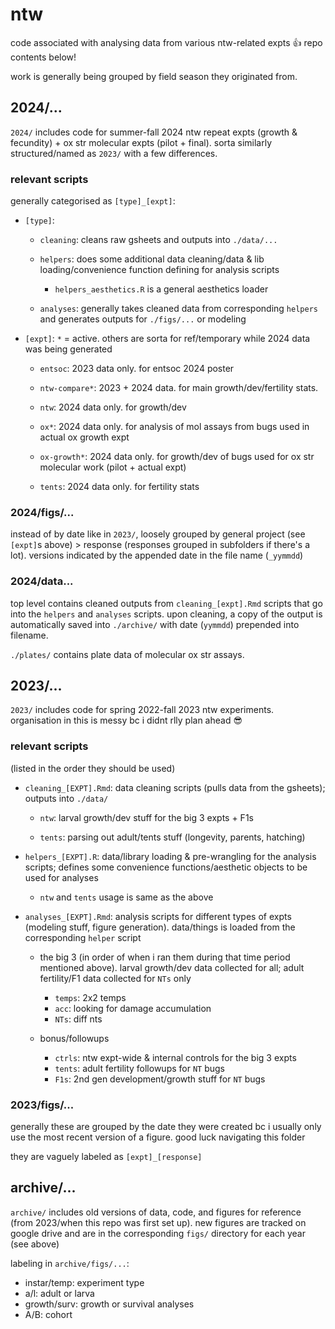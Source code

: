 # ntw

code associated with analysing data from various ntw-related expts 👍 repo contents below!

work is generally being grouped by field season they originated from.

## 2024/...

`2024/` includes code for summer-fall 2024 ntw repeat expts (growth & fecundity) + ox str molecular expts (pilot + final). sorta similarly structured/named as `2023/` with a few differences.

### relevant scripts

generally categorised as `[type]_[expt]`:

-   `[type]`:

    -   `cleaning`: cleans raw gsheets and outputs into `./data/...`

    -   `helpers`: does some additional data cleaning/data & lib loading/convenience function defining for analysis scripts

        -   `helpers_aesthetics.R` is a general aesthetics loader

    -   `analyses`: generally takes cleaned data from corresponding `helpers` and generates outputs for `./figs/...` or modeling

-   `[expt]`: `*` = active. others are sorta for ref/temporary while 2024 data was being generated

    -   `entsoc`: 2023 data only. for entsoc 2024 poster

    -   `ntw-compare*`: 2023 + 2024 data. for main growth/dev/fertility stats.

    -   `ntw`: 2024 data only. for growth/dev

    -   `ox*`: 2024 data only. for analysis of mol assays from bugs used in actual ox growth expt

    -   `ox-growth*`: 2024 data only. for growth/dev of bugs used for ox str molecular work (pilot + actual expt)

    -   `tents`: 2024 data only. for fertility stats

### 2024/figs/...

instead of by date like in `2023/`, loosely grouped by general project (see `[expt]`s above) \> response (responses grouped in subfolders if there's a lot). versions indicated by the appended date in the file name (`_yymmdd`)

### 2024/data...

top level contains cleaned outputs from `cleaning_[expt].Rmd` scripts that go into the `helpers` and `analyses` scripts. upon cleaning, a copy of the output is automatically saved into `./archive/` with date (`yymmdd`) prepended into filename.

`./plates/` contains plate data of molecular ox str assays.

## 2023/...

`2023/` includes code for spring 2022-fall 2023 ntw experiments. organisation in this is messy bc i didnt rlly plan ahead 😎

### relevant scripts

(listed in the order they should be used)

-   `cleaning_[EXPT].Rmd`: data cleaning scripts (pulls data from the gsheets); outputs into `./data/`

    -   `ntw`: larval growth/dev stuff for the big 3 expts + F1s

    -   `tents`: parsing out adult/tents stuff (longevity, parents, hatching)

-   `helpers_[EXPT].R`: data/library loading & pre-wrangling for the analysis scripts; defines some convenience functions/aesthetic objects to be used for analyses

    -   `ntw` and `tents` usage is same as the above

-   `analyses_[EXPT].Rmd`: analysis scripts for different types of expts (modeling stuff, figure generation). data/things is loaded from the corresponding `helper` script

    -   the big 3 (in order of when i ran them during that time period mentioned above). larval growth/dev data collected for all; adult fertility/F1 data collected for `NTs` only

        -   `temps`: 2x2 temps
        -   `acc`: looking for damage accumulation
        -   `NTs`: diff nts

    -   bonus/followups

        -   `ctrls`: ntw expt-wide & internal controls for the big 3 expts
        -   `tents`: adult fertility followups for `NT` bugs
        -   `F1s`: 2nd gen development/growth stuff for `NT` bugs

### 2023/figs/...

generally these are grouped by the date they were created bc i usually only use the most recent version of a figure. good luck navigating this folder

they are vaguely labeled as `[expt]_[response]`

## archive/...

`archive/` includes old versions of data, code, and figures for reference (from 2023/when this repo was first set up). new figures are tracked on google drive and are in the corresponding `figs/` directory for each year (see above)

labeling in `archive/figs/...`:

-   instar/temp: experiment type
-   a/l: adult or larva
-   growth/surv: growth or survival analyses
-   A/B: cohort
